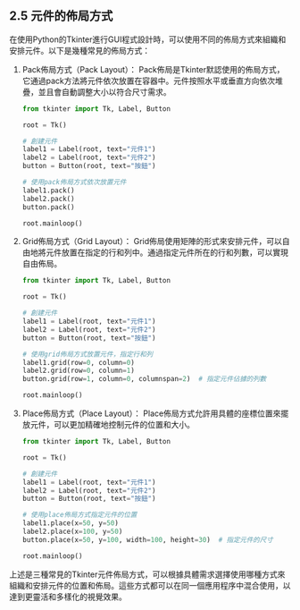 ## 2.5 元件的佈局方式

在使用Python的Tkinter進行GUI程式設計時，可以使用不同的佈局方式來組織和安排元件。以下是幾種常見的佈局方式：

1. Pack佈局方式（Pack Layout）：
   Pack佈局是Tkinter默認使用的佈局方式，它通過pack方法將元件依次放置在容器中。元件按照水平或垂直方向依次堆疊，並且會自動調整大小以符合尺寸需求。

   ```python
   from tkinter import Tk, Label, Button

   root = Tk()

   # 創建元件
   label1 = Label(root, text="元件1")
   label2 = Label(root, text="元件2")
   button = Button(root, text="按鈕")

   # 使用pack佈局方式依次放置元件
   label1.pack()
   label2.pack()
   button.pack()

   root.mainloop()
   ```

2. Grid佈局方式（Grid Layout）：
   Grid佈局使用矩陣的形式來安排元件，可以自由地將元件放置在指定的行和列中。通過指定元件所在的行和列數，可以實現自由佈局。

   ```python
   from tkinter import Tk, Label, Button

   root = Tk()

   # 創建元件
   label1 = Label(root, text="元件1")
   label2 = Label(root, text="元件2")
   button = Button(root, text="按鈕")

   # 使用grid佈局方式放置元件，指定行和列
   label1.grid(row=0, column=0)
   label2.grid(row=0, column=1)
   button.grid(row=1, column=0, columnspan=2)  # 指定元件佔據的列數

   root.mainloop()
   ```

3. Place佈局方式（Place Layout）：
   Place佈局方式允許用具體的座標位置來擺放元件，可以更加精確地控制元件的位置和大小。

   ```python
   from tkinter import Tk, Label, Button

   root = Tk()

   # 創建元件
   label1 = Label(root, text="元件1")
   label2 = Label(root, text="元件2")
   button = Button(root, text="按鈕")

   # 使用place佈局方式指定元件的位置
   label1.place(x=50, y=50)
   label2.place(x=100, y=50)
   button.place(x=50, y=100, width=100, height=30)  # 指定元件的尺寸

   root.mainloop()
   ```

上述是三種常見的Tkinter元件佈局方式，可以根據具體需求選擇使用哪種方式來組織和安排元件的位置和佈局。這些方式都可以在同一個應用程序中混合使用，以達到更靈活和多樣化的視覺效果。